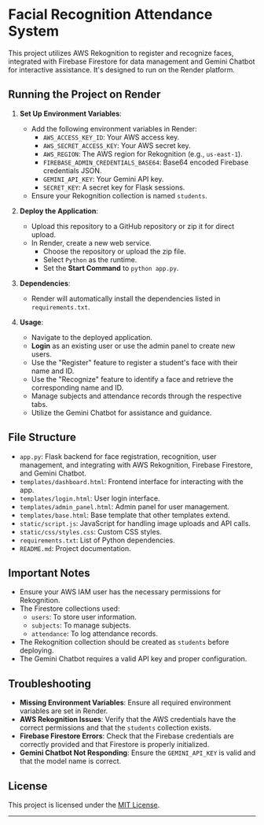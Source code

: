 # Facial Recognition Attendance System

This project utilizes AWS Rekognition to register and recognize faces, integrated with Firebase Firestore for data management and Gemini Chatbot for interactive assistance. It's designed to run on the Render platform.

## Running the Project on Render

1. **Set Up Environment Variables**:
   - Add the following environment variables in Render:
     - `AWS_ACCESS_KEY_ID`: Your AWS access key.
     - `AWS_SECRET_ACCESS_KEY`: Your AWS secret key.
     - `AWS_REGION`: The AWS region for Rekognition (e.g., `us-east-1`).
     - `FIREBASE_ADMIN_CREDENTIALS_BASE64`: Base64 encoded Firebase credentials JSON.
     - `GEMINI_API_KEY`: Your Gemini API key.
     - `SECRET_KEY`: A secret key for Flask sessions.
   - Ensure your Rekognition collection is named `students`.

2. **Deploy the Application**:
   - Upload this repository to a GitHub repository or zip it for direct upload.
   - In Render, create a new web service.
     - Choose the repository or upload the zip file.
     - Select `Python` as the runtime.
     - Set the **Start Command** to `python app.py`.

3. **Dependencies**:
   - Render will automatically install the dependencies listed in `requirements.txt`.

4. **Usage**:
   - Navigate to the deployed application.
   - **Login** as an existing user or use the admin panel to create new users.
   - Use the "Register" feature to register a student's face with their name and ID.
   - Use the "Recognize" feature to identify a face and retrieve the corresponding name and ID.
   - Manage subjects and attendance records through the respective tabs.
   - Utilize the Gemini Chatbot for assistance and guidance.

## File Structure

- `app.py`: Flask backend for face registration, recognition, user management, and integrating with AWS Rekognition, Firebase Firestore, and Gemini Chatbot.
- `templates/dashboard.html`: Frontend interface for interacting with the app.
- `templates/login.html`: User login interface.
- `templates/admin_panel.html`: Admin panel for user management.
- `templates/base.html`: Base template that other templates extend.
- `static/script.js`: JavaScript for handling image uploads and API calls.
- `static/css/styles.css`: Custom CSS styles.
- `requirements.txt`: List of Python dependencies.
- `README.md`: Project documentation.

## Important Notes

- Ensure your AWS IAM user has the necessary permissions for Rekognition.
- The Firestore collections used:
  - `users`: To store user information.
  - `subjects`: To manage subjects.
  - `attendance`: To log attendance records.
- The Rekognition collection should be created as `students` before deploying.
- The Gemini Chatbot requires a valid API key and proper configuration.

## Troubleshooting

- **Missing Environment Variables**: Ensure all required environment variables are set in Render.
- **AWS Rekognition Issues**: Verify that the AWS credentials have the correct permissions and that the `students` collection exists.
- **Firebase Firestore Errors**: Check that the Firebase credentials are correctly provided and that Firestore is properly initialized.
- **Gemini Chatbot Not Responding**: Ensure the `GEMINI_API_KEY` is valid and that the model name is correct.

## License

This project is licensed under the [MIT License](LICENSE).

---

